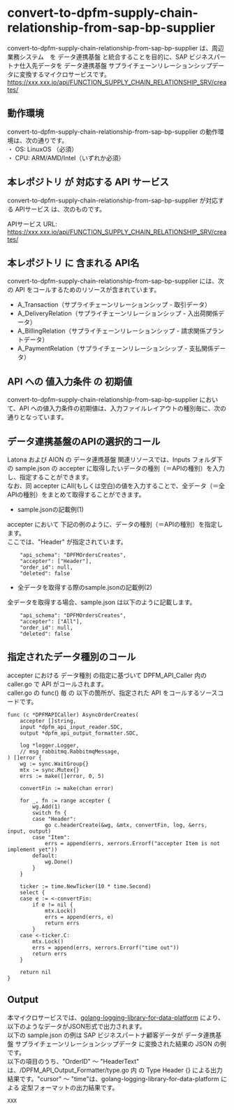 # convert-to-dpfm-supply-chain-relationship-from-sap-bp-supplier

convert-to-dpfm-supply-chain-relationship-from-sap-bp-supplier は、周辺業務システム　を データ連携基盤 と統合することを目的に、SAP ビジネスパートナ仕入先データを データ連携基盤 サプライチェーンリレーションシップデータに変換するマイクロサービスです。  
https://xxx.xxx.io/api/FUNCTION_SUPPLY_CHAIN_RELATIONSHIP_SRV/creates/

## 動作環境

convert-to-dpfm-supply-chain-relationship-from-sap-bp-supplier の動作環境は、次の通りです。  
・ OS: LinuxOS （必須）  
・ CPU: ARM/AMD/Intel（いずれか必須）  


## 本レポジトリ が 対応する API サービス
convert-to-dpfm-supply-chain-relationship-from-sap-bp-supplier が対応する APIサービス は、次のものです。

APIサービス URL: https://xxx.xxx.io/api/FUNCTION_SUPPLY_CHAIN_RELATIONSHIP_SRV/creates/

## 本レポジトリ に 含まれる API名
convert-to-dpfm-supply-chain-relationship-from-sap-bp-supplier には、次の API をコールするためのリソースが含まれています。  

* A_Transaction（サプライチェーンリレーションシップ - 取引データ）
* A_DeliveryRelation（サプライチェーンリレーションシップ - 入出荷関係データ）
* A_BillingRelation（サプライチェーンリレーションシップ - 請求関係プラントデータ）
* A_PaymentRelation（サプライチェーンリレーションシップ - 支払関係データ）


## API への 値入力条件 の 初期値
convert-to-dpfm-supply-chain-relationship-from-sap-bp-supplier において、API への値入力条件の初期値は、入力ファイルレイアウトの種別毎に、次の通りとなっています。  

## データ連携基盤のAPIの選択的コール

Latona および AION の データ連携基盤 関連リソースでは、Inputs フォルダ下の sample.json の accepter に取得したいデータの種別（＝APIの種別）を入力し、指定することができます。  
なお、同 accepter にAll(もしくは空白)の値を入力することで、全データ（＝全APIの種別）をまとめて取得することができます。  

* sample.jsonの記載例(1)  

accepter において 下記の例のように、データの種別（＝APIの種別）を指定します。  
ここでは、"Header" が指定されています。    
  
```
	"api_schema": "DPFMOrdersCreates",
	"accepter": ["Header"],
	"order_id": null,
	"deleted": false
```
  
* 全データを取得する際のsample.jsonの記載例(2)  

全データを取得する場合、sample.json は以下のように記載します。  

```
	"api_schema": "DPFMOrdersCreates",
	"accepter": ["All"],
	"order_id": null,
	"deleted": false
```

## 指定されたデータ種別のコール

accepter における データ種別 の指定に基づいて DPFM_API_Caller 内の caller.go で API がコールされます。  
caller.go の func() 毎 の 以下の箇所が、指定された API をコールするソースコードです。  

```
func (c *DPFMAPICaller) AsyncOrderCreates(
	accepter []string,
	input *dpfm_api_input_reader.SDC,
	output *dpfm_api_output_formatter.SDC,

	log *logger.Logger,
	// msg rabbitmq.RabbitmqMessage,
) []error {
	wg := sync.WaitGroup{}
	mtx := sync.Mutex{}
	errs := make([]error, 0, 5)

	convertFin := make(chan error)

	for _, fn := range accepter {
		wg.Add(1)
		switch fn {
		case "Header":
			go c.headerCreate(&wg, &mtx, convertFin, log, &errs, input, output)
		case "Item":
			errs = append(errs, xerrors.Errorf("accepter Item is not implement yet"))
		default:
			wg.Done()
		}
	}
    
	ticker := time.NewTicker(10 * time.Second)
	select {
	case e := <-convertFin:
		if e != nil {
			mtx.Lock()
			errs = append(errs, e)
			return errs
		}
	case <-ticker.C:
		mtx.Lock()
		errs = append(errs, xerrors.Errorf("time out"))
		return errs
	}

	return nil
}
```

## Output  
本マイクロサービスでは、[golang-logging-library-for-data-platform](https://github.com/latonaio/golang-logging-library-for-data-platform) により、以下のようなデータがJSON形式で出力されます。  
以下の sample.json の例は SAP ビジネスパートナ顧客データが データ連携基盤 サプライチェーンリレーションシップデータ に変換された結果の JSON の例です。  
以下の項目のうち、"OrderID" ～ "HeaderText" は、/DPFM_API_Output_Formatter/type.go 内 の Type Header {} による出力結果です。"cursor" ～ "time"は、golang-logging-library-for-data-platform による 定型フォーマットの出力結果です。  

```
XXX
```
